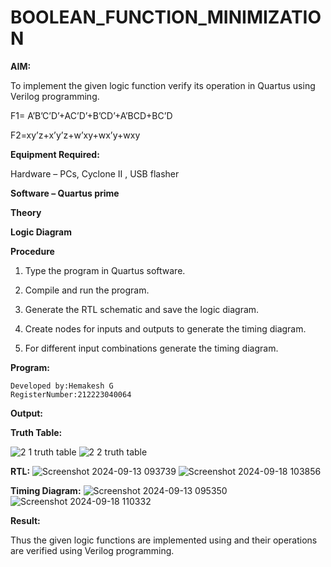 # BOOLEAN_FUNCTION_MINIMIZATION

**AIM:**

To implement the given logic function verify its operation in Quartus using Verilog programming.

F1= A’B’C’D’+AC’D’+B’CD’+A’BCD+BC’D 

F2=xy’z+x’y’z+w’xy+wx’y+wxy

**Equipment Required:**

Hardware – PCs, Cyclone II , USB flasher

**Software – Quartus prime**

**Theory**

**Logic Diagram**

**Procedure**

1.	Type the program in Quartus software.

2.	Compile and run the program.

3.	Generate the RTL schematic and save the logic diagram.

4.	Create nodes for inputs and outputs to generate the timing diagram.

5.	For different input combinations generate the timing diagram.


**Program:**
```
Developed by:Hemakesh G 
RegisterNumber:212223040064
```

**Output:**



**Truth Table:**

![2 1 truth table](https://github.com/user-attachments/assets/6a3f7a61-4175-4183-bb22-e91ce1e5bfea)
![2 2 truth table](https://github.com/user-attachments/assets/a94b9962-e99c-4028-a265-5c906cca8121)


**RTL:**
![Screenshot 2024-09-13 093739](https://github.com/user-attachments/assets/14fd6235-76f8-4953-b16d-cb6df525c75e)
![Screenshot 2024-09-18 103856](https://github.com/user-attachments/assets/f615456c-3bf8-4097-b535-73a881238b97)


**Timing Diagram:**
![Screenshot 2024-09-13 095350](https://github.com/user-attachments/assets/1b416323-e578-499c-9147-a1f2514fbbcb)
![Screenshot 2024-09-18 110332](https://github.com/user-attachments/assets/6035bc00-a957-4f97-9ae5-da1ebf80a64e)


**Result:**

Thus the given logic functions are implemented using and their operations are verified using Verilog programming.

